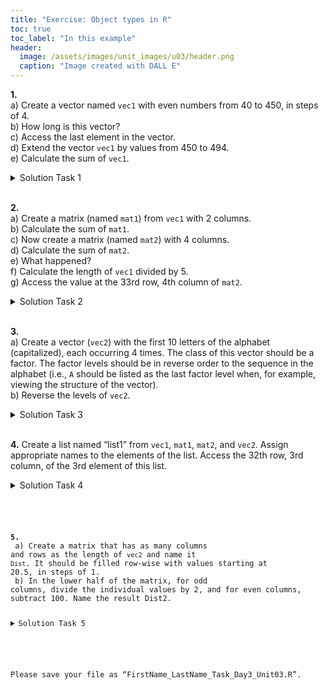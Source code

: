 ```yaml
---
title: "Exercise: Object types in R"
toc: true
toc_label: "In this example"
header:
  image: /assets/images/unit_images/u03/header.png
  caption: "Image created with DALL E"
---
```


**1.** <br/>
   a) Create a vector named `vec1` with even numbers from 40 to 450, in steps of 4.<br/>
   b) How long is this vector? <br/>
   c) Access the last element in the vector. <br/>
   d) Extend the vector `vec1` by values from 450 to 494.<br/>
   e) Calculate the sum of `vec1`.

<details>
   <summary>Solution Task 1</summary>
      <code>
      # a) <br>
      vec1 <- seq(40,450, by = 4)<br>
      # b) <br>
      length(vec1)<br>
      # c) <br>
      vec1[length(vec1)]<br>
      # d) <br>
      vec1 <- c(vec1, 450:494)<br>
      # e) <br>
      sum(vec1)<br>
      </code>
</details>
<br>

**2.** <br/>
   a) Create a matrix (named `mat1`) from `vec1` with 2 columns.<br/>
   b) Calculate the sum of `mat1`.<br/>
   c) Now create a matrix (named `mat2`) with 4 columns.<br/>
   d) Calculate the sum of `mat2`.<br/>
   e) What happened?<br/>
   f) Calculate the length of `vec1` divided by 5.<br/>
   g) Access the value at the 33rd row, 4th column of `mat2`.

<details>
   <summary>Solution Task 2</summary>
      <code>
      # a) <br>
      mat1 <- matrix(vec1, ncol = 2)<br>
      # b) <br>
      sum_mat1 <- sum(mat1)<br>
      # c) <br>
      mat2 <- matrix(vec1, ncol = 4)<br>
      # d) <br>
      sum_mat2 <- sum(mat2)<br>
      # e) <br>
      Different sums because vector doesn't fit perfectly inside the matrix.<br>
      # f) <br>
      length(vec1) / 5<br>
      # g) <br>
      value_33_4 <- mat2[33, 4]<br>
      </code>
</details>
<br>

**3.** <br/>
   a) Create a vector (`vec2`) with the first 10 letters of the alphabet (capitalized), each occurring 4 times. The class of this vector should be a factor. The factor levels should be in reverse order to the sequence in the alphabet (i.e., `A` should be listed as the last factor level when, for example, viewing the structure of the vector).<br/>
   b) Reverse the levels of `vec2`.

<details>
   <summary>Solution Task 3</summary>
      <code>
      # a) <br>
      vec2 <- factor(rep(LETTERS[1:10], each = 4), levels = rev(LETTERS[1:10]))<br>
      # b) <br>
      vec2 <- factor(vec2, levels = rev(levels(vec2)))
      </code>
</details>
<br>

**4.** Create a list named “list1” from `vec1`, `mat1`, `mat2`, and `vec2`. Assign appropriate names to the elements of the list. Access the 32th row, 3rd column, of the 3rd element of this list.

<details>
   <summary>Solution Task 4</summary>
      <code>
      list1 <- list(vec1 = vec1, mat1 = mat1, mat2 = mat2, vec2 = vec2) <br>
      value <- list1$mat2[32, 3]

      # or

      list1 <- list(vec1, mat1, mat2, vec2)>
      names(list1) <- c("vec1", "mat1", "mat2", "vec2")
      value <-  list[[3]][32,3]

      </code>
</details>
<br>


**5.** <br/>
    a) Create a matrix that has as many columns and rows as the length of `vec2` and name it `Dist`. It should be filled row-wise with values starting at 20.5, in steps of 1.<br/>
    b) In the lower half of the matrix, for odd columns, divide the individual values by 2, and for even columns, subtract 100. Name the result Dist2.

<details>
   <summary>Solution Task 5</summary>
      <code>
      # a) <br>
      Dist <- matrix(seq(20.5, by = 1, length.out = length(vec2) * length(vec2)), 
               nrow = length(vec2), 
               ncol = length(vec2), 
               byrow = TRUE)
      <br/>
      <br/>
      # b)<br>
      Dist2 <- Dist<br/>
      rows <- nrow(Dist2)<br/>
      cols <- ncol(Dist2)<br/>
      <br/>
      lower_half_rows <- (rows/2 + 1):rows<br/>
      <br/>
      # For odd columns in the lower half, divide values by 2<br/>
      Dist2[lower_half_rows, seq(1, cols, 2)] <- Dist2[lower_half_rows, seq(1, cols, 2)] / 2<br/>
      <br/>
      # For even columns in the lower half, subtract 100 <br/>
      Dist2[lower_half_rows, seq(2, cols, 2)] <- Dist2[lower_half_rows, seq(2, cols, 2)] - 100
      </code>
</details>
<br>

Please save your file as “FirstName_LastName_Task_Day3_Unit03.R”.
